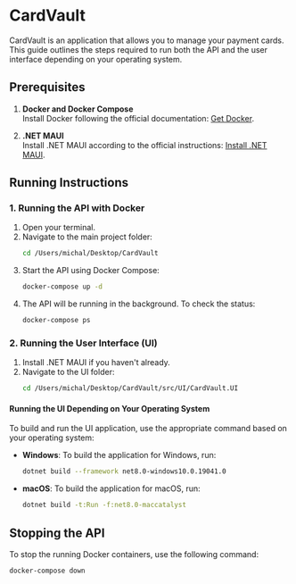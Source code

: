 # CardVault

CardVault is an application that allows you to manage your payment cards. This guide outlines the steps required to run both the API and the user interface depending on your operating system.

## Prerequisites

1. **Docker and Docker Compose**  
   Install Docker following the official documentation: [Get Docker](https://docs.docker.com/get-docker/).

2. **.NET MAUI**  
   Install .NET MAUI according to the official instructions: [Install .NET MAUI](https://learn.microsoft.com/en-us/dotnet/maui/get-started/installation).

## Running Instructions

### 1. Running the API with Docker

1. Open your terminal.
2. Navigate to the main project folder:
    ```bash
    cd /Users/michal/Desktop/CardVault
    ```
3. Start the API using Docker Compose:
    ```bash
    docker-compose up -d
    ```
4. The API will be running in the background. To check the status:
    ```bash
    docker-compose ps
    ```

### 2. Running the User Interface (UI)

1. Install .NET MAUI if you haven't already.
2. Navigate to the UI folder:
    ```bash
    cd /Users/michal/Desktop/CardVault/src/UI/CardVault.UI
    ```

#### Running the UI Depending on Your Operating System

To build and run the UI application, use the appropriate command based on your operating system:

- **Windows**: To build the application for Windows, run:
    ```bash
    dotnet build --framework net8.0-windows10.0.19041.0
    ```
- **macOS**: To build the application for macOS, run:
    ```bash
    dotnet build -t:Run -f:net8.0-maccatalyst
    ```


## Stopping the API

To stop the running Docker containers, use the following command:
```bash
docker-compose down
